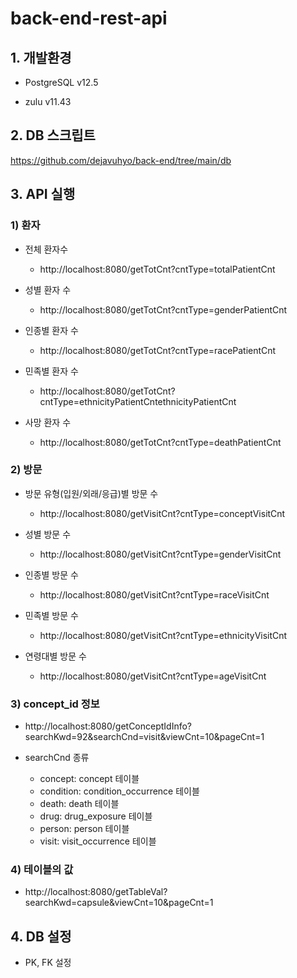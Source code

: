 # back-end-rest-api

## 1. 개발환경

* PostgreSQL v12.5

* zulu v11.43

## 2. DB 스크립트
<https://github.com/dejavuhyo/back-end/tree/main/db>

## 3. API 실행

### 1) 환자

* 전체 환자수
  - http://localhost:8080/getTotCnt?cntType=totalPatientCnt

* 성별 환자 수
  - http://localhost:8080/getTotCnt?cntType=genderPatientCnt

* 인종별 환자 수
  - http://localhost:8080/getTotCnt?cntType=racePatientCnt

* 민족별 환자 수
  - http://localhost:8080/getTotCnt?cntType=ethnicityPatientCntethnicityPatientCnt

* 사망 환자 수
  - http://localhost:8080/getTotCnt?cntType=deathPatientCnt

### 2) 방문

* 방문 유형(입원/외래/응급)별 방문 수
  - http://localhost:8080/getVisitCnt?cntType=conceptVisitCnt

* 성별 방문 수
  - http://localhost:8080/getVisitCnt?cntType=genderVisitCnt

* 인종별 방문 수
  - http://localhost:8080/getVisitCnt?cntType=raceVisitCnt

* 민족별 방문 수
  - http://localhost:8080/getVisitCnt?cntType=ethnicityVisitCnt

* 연령대별 방문 수
  - http://localhost:8080/getVisitCnt?cntType=ageVisitCnt

### 3) concept_id 정보

* http://localhost:8080/getConceptIdInfo?searchKwd=92&searchCnd=visit&viewCnt=10&pageCnt=1

* searchCnd 종류
  - concept: concept 테이블
  - condition: condition_occurrence 테이블
  - death: death 테이블
  - drug: drug_exposure 테이블
  - person: person 테이블
  - visit: visit_occurrence 테이블

### 4) 테이블의 값

* http://localhost:8080/getTableVal?searchKwd=capsule&viewCnt=10&pageCnt=1

## 4. DB 설정

* PK, FK 설정

